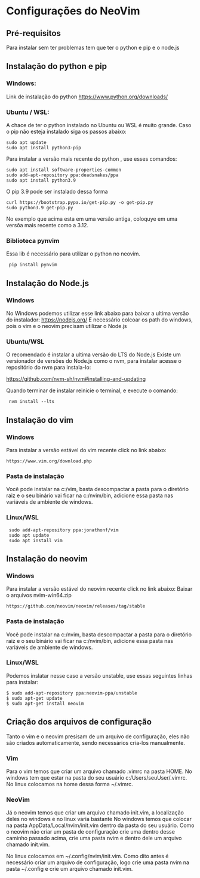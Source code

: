 # Configurações do NeoVim  

## Pré-requisitos
Para instalar sem ter problemas tem que ter o python e pip e o node.js

## Instalação do python e pip

### Windows:
Link de instalação do python
https://www.python.org/downloads/

### Ubuntu / WSL:
A chace de ter o python instalado no Ubuntu ou WSL é muito grande. Caso o pip não esteja instalado siga os passos 
abaixo:

```
sudo apt update
sudo apt install python3-pip
```
Para instalar a versão mais recente do python , use esses comandos:
```
sudo apt install software-properties-common
sudo add-apt-repository ppa:deadsnakes/ppa
sudo apt install python3.9
```

O pip 3.9 pode ser instalado dessa forma
```
curl https://bootstrap.pypa.io/get-pip.py -o get-pip.py
sudo python3.9 get-pip.py
```
No exemplo que acima esta em uma versão antiga, coloquye em uma versõa mais recente como a 3.12.

### Biblioteca pynvim
Essa lib é necessário para utilizar o python no neovim. 
```
 pip install pynvim
```

## Instalação do Node.js

### Windows
No Windows podemos utilizar esse link abaixo para baixar a ultima versão do instalador:
https://nodejs.org/
E necessário colcoar os path do windows, pois o vim e o neovim precisam utilizar o Node.js
### Ubuntu/WSL
O recomendado é instalar a ultima versão do LTS do Node.js 
Existe um versionador de versões do Node.js como o nvm, para instalar acesse o repositório do nvm para instala-lo:

https://github.com/nvm-sh/nvm#installing-and-updating

Quando terminar de instalar reinicie o terminal, e execute o comando:

```
 nvm install --lts
```

## Instalação do vim 

### Windows 
Para instalar a versão estável do vim  recente click no link abaixo:
```
https://www.vim.org/download.php
```

 ### Pasta de instalação 
 Você pode instalar na c:/vim, basta descompactar a pasta para o diretório raiz e o seu binário vai ficar na c:/nvim/bin, 
 adicione essa pasta nas variáveis de ambiente de windows. 

 ### Linux/WSL
 
 ```
  sudo add-apt-repository ppa:jonathonf/vim
  sudo apt update
  sudo apt install vim
 ```


## Instalação do neovim 

### Windows 
Para instalar a versão estável do neovim recente click no link abaixo:
Baixar o arquivos nvim-win64.zip
```
https://github.com/neovim/neovim/releases/tag/stable
```

 ### Pasta de instalação 
 Você pode instalar na c:/nvim, basta descompactar a pasta para o diretório raiz e o seu binário vai ficar na c:/nvim/bin, 
 adicione essa pasta nas variáveis de ambiente de windows. 

 ### Linux/WSL
 Podemos inslatar nesse caso a versão unstable, use essas seguintes linhas para instalar:
 ```
 $ sudo add-apt-repository ppa:neovim-ppa/unstable
 $ sudo apt-get update
 $ sudo apt-get install neovim
 ```

## Criação dos arquivos de configuração
Tanto o vim e o neovim presisam de um arquivo de configuração, eles não são criados automaticamente, sendo necessários cria-los 
manualmente.

### Vim 
Para o vim temos que criar um arquivo chamado .vimrc na pasta HOME. 
No windows tem que estar na pasta do seu usuário c:/Users/seuUser/.vimrc.
No linux colocamos na home dessa forma ~/.vimrc.

### NeoVim 
Já o neovim temos que criar um arquivo chamado init.vim, a localização deles no windows e no linux varia bastante
No windows temos que colocar na pasta AppData/Local/nvim/init.vim dentro da pasta do seu usuário. Como o neovim não 
criar um pasta de configuração crie uma dentro desse caminho passado acima, crie uma pasta nvim e dentro dele um arquivo
chamado init.vim.

No linux colocamos em ~/.config/nvim/init.vim. Como dito antes é necessário criar um arquivo de configuração, logo crie uma 
pasta nvim na pasta ~/.config  e crie um arquivo chamado init.vim.
